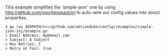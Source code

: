 This example simplifies the 'simple-json' one by using http://github.com/yourheropaul/inj to auto-wire our config values into struct properties.

```
$ go run $GOPATH/src/github.com/adrianduke/configr/examples/simple-json-inj/example.go
> Email Address: my@email.com
> Subject: A Subject
> Max Retries: 5
> Retry on Fail: true
```
